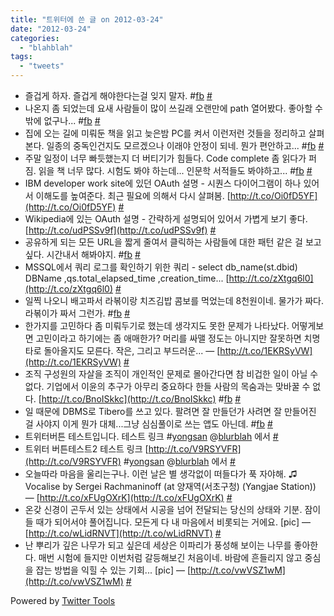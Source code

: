 ```yaml
---
title: "트위터에 쓴 글 on 2012-03-24"
date: "2012-03-24"
categories: 
  - "blahblah"
tags: 
  - "tweets"
---
```


- 즐겁게 하자. 즐겁게 해야한다는걸 잊지 말자. #[fb](http://search.twitter.com/search?q=%23fb) [#](http://twitter.com/blurblah/statuses/181636506627227649)
- 나온지 좀 되었는데 요새 사람들이 많이 쓰길래 오랜만에 path 열어봤다. 좋아할 수 밖에 없구나... #[fb](http://search.twitter.com/search?q=%23fb) [#](http://twitter.com/blurblah/statuses/181714774554460160)
- 집에 오는 길에 미뤄둔 책을 읽고 늦은밤 PC를 켜서 이런저런 것들을 정리하고 살펴본다. 일종의 중독인건지도 모르겠으나 이래야 안정이 되네. 뭔가 편안하고... #[fb](http://search.twitter.com/search?q=%23fb) [#](http://twitter.com/blurblah/statuses/181780178610032641)
- 주말 일정이 너무 빠듯했는지 더 버티기가 힘들다. Code complete 좀 읽다가 퍼짐. 읽을 책 너무 많다. 시험도 봐야 하는데... 인문학 서적들도 봐야하고... #[fb](http://search.twitter.com/search?q=%23fb) [#](http://twitter.com/blurblah/statuses/181787728281739264)
- IBM developer work site에 있던 OAuth 설명 - 시퀀스 다이어그램이 하나 있어서 이해도를 높여준다. 최근 필요에 의해서 다시 살펴봄. [http://t.co/Oi0fD5YF](http://t.co/Oi0fD5YF) [#](http://twitter.com/blurblah/statuses/181901752273076224)
- Wikipedia에 있는 OAuth 설명 - 간략하게 설명되어 있어서 가볍게 보기 좋다. [http://t.co/udPSSv9f](http://t.co/udPSSv9f) [#](http://twitter.com/blurblah/statuses/181902100626812928)
- 공유하게 되는 모든 URL을 짧게 줄여서 클릭하는 사람들에 대한 패턴 같은 걸 보고싶다. 시간내서 해봐야지. #[fb](http://search.twitter.com/search?q=%23fb) [#](http://twitter.com/blurblah/statuses/181904048314789889)
- MSSQL에서 쿼리 로그를 확인하기 위한 쿼리 - select db\_name(st.dbid) DBName ,qs.total\_elapsed\_time ,creation\_time... [http://t.co/zXtgq6l0](http://t.co/zXtgq6l0) [#](http://twitter.com/blurblah/statuses/182027934108893185)
- 일찍 나오니 배고파서 라볶이랑 치즈김밥 콤보를 먹었는데 8천원이네. 물가가 짜다. 라볶이가 짜서 그런가. #[fb](http://search.twitter.com/search?q=%23fb) [#](http://twitter.com/blurblah/statuses/182230173826031616)
- 한가지를 고민하다 좀 미뤄두기로 했는데 생각지도 못한 문제가 나타났다. 어떻게보면 고민이라고 하기에는 좀 애매한가? 머리를 싸맬 정도는 아니지만 잘못하면 치명타로 돌아올지도 모른다. 작은, 그리고 부드러운... — [http://t.co/1EKRSyVW](http://t.co/1EKRSyVW) [#](http://twitter.com/blurblah/statuses/182318115261128704)
- 조직 구성원의 자살을 조직이 개인적인 문제로 몰아간다면 참 비겁한 일이 아닐 수 없다. 기업에서 이윤의 추구가 아무리 중요하다 한들 사람의 목숨과는 맞바꿀 수 없다. [http://t.co/BnoISkkc](http://t.co/BnoISkkc) #[fb](http://search.twitter.com/search?q=%23fb) [#](http://twitter.com/blurblah/statuses/182322997720395776)
- 일 때문에 DBMS로 Tibero를 쓰고 있다. 팔려면 잘 만들던가 사려면 잘 만들어진 걸 사야지 이게 뭔가 대체...그냥 심심풀이로 쓰는 앱도 아닌데. #[fb](http://search.twitter.com/search?q=%23fb) [#](http://twitter.com/blurblah/statuses/182344755970179072)
- 트위터버튼 테스트입니다. 테스트 링크 #[yongsan](http://search.twitter.com/search?q=%23yongsan) @[blurblah](http://twitter.com/blurblah) 에서 [#](http://twitter.com/blurblah/statuses/182400973266882560)
- 트위터 버튼테스트2 테스트 링크 [http://t.co/V9RSYVFR](http://t.co/V9RSYVFR) #[yongsan](http://search.twitter.com/search?q=%23yongsan) @[blurblah](http://twitter.com/blurblah) 에서 [#](http://twitter.com/blurblah/statuses/182401650667945984)
- 오늘따라 마음을 울리는구나. 이런 날은 별 생각없이 떠들다가 푹 자야해. ♫ Vocalise by Sergei Rachmaninoff (at 양재역(서초구청) (Yangjae Station)) — [http://t.co/xFUgOXrK](http://t.co/xFUgOXrK) [#](http://twitter.com/blurblah/statuses/182415804023844864)
- 온갖 신경이 곤두서 있는 상태에서 시공을 넘어 전달되는 당신의 상태와 기분. 잠이 들 때가 되어서야 풀어집니다. 모든게 다 내 마음에서 비롯되는 거에요. \[pic\] — [http://t.co/wLidRNVT](http://t.co/wLidRNVT) [#](http://twitter.com/blurblah/statuses/182490001144156161)
- 난 뿌리가 깊은 나무가 되고 싶은데 세상은 이파리가 풍성해 보이는 나무를 좋아한다. 매번 시험에 들지만 이번처럼 갈등해보긴 처음이네. 바람에 흔들리지 않고 중심을 잡는 방법을 익힐 수 있는 기회... \[pic\] — [http://t.co/vwVSZ1wM](http://t.co/vwVSZ1wM) [#](http://twitter.com/blurblah/statuses/182855162984017921)

Powered by [Twitter Tools](http://alexking.org/projects/wordpress)
